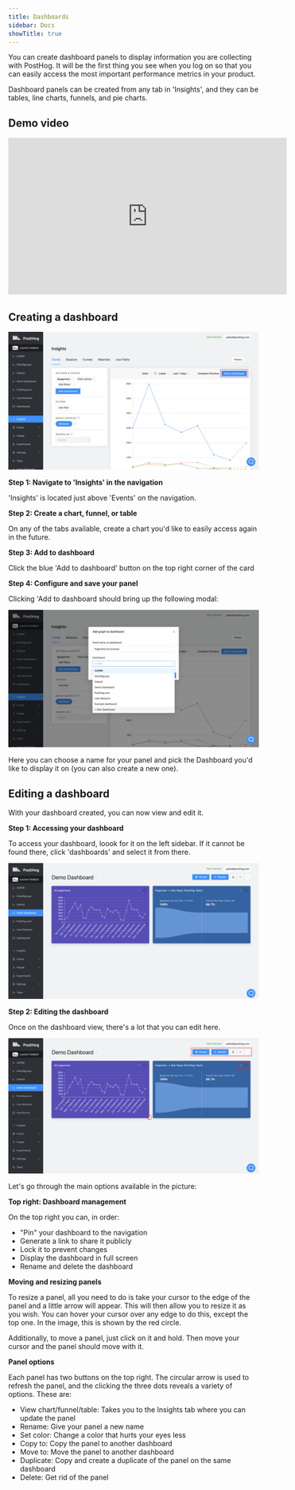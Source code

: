 ```yaml
---
title: Dashboards
sidebar: Docs
showTitle: true
---
```


You can create dashboard panels to display information you are collecting with PostHog. It will be the first thing you see when you log on so that you can easily access the most important performance metrics in your product.

Dashboard panels can be created from any tab in 'Insights', and they can be tables, line charts, funnels, and pie charts.

<BorderWrapper>
    <Quote
        imageSource="/images/customers/anca.png"
        size="md"
        name="Anca Filip"
        title="Head of Product, Mention Me"
        quote={`“The first thing I did was create a dashboard. It took just ten minutes to get the information I needed. Seeing that information so easily is amazing.”`}
    />
</BorderWrapper>

## Demo video

<iframe width="560" height="315" src="https://www.youtube.com/embed/XUKQvXrE96k" frameborder="0" allow="accelerometer; autoplay; clipboard-write; encrypted-media; gyroscope; picture-in-picture" allowfullscreen></iframe>

## Creating a dashboard

![Trends Add to Dashboard](../../images/features/dashboards/add-to-dashboard.png)

**Step 1: Navigate to 'Insights' in the navigation**

'Insights' is located just above 'Events' on the navigation.

**Step 2: Create a chart, funnel, or table**

On any of the tabs available, create a chart you'd like to easily access again in the future.

**Step 3: Add to dashboard**

Click the blue 'Add to dashboard' button on the top right corner of the card 

**Step 4: Configure and save your panel**

Clicking 'Add to dashboard should bring up the following modal:

![Select dashboard](../../images/features/dashboards/select-dashboard.png)

Here you can choose a name for your panel and pick the Dashboard you'd like to display it on (you can also create a new one).

## Editing a dashboard

With your dashboard created, you can now view and edit it.

**Step 1: Accessing your dashboard**

To access your dashboard, loook for it on the left sidebar. If it cannot be found there, click 'dashboards' and select it from there.

![Accessing dashboard](../../images/features/dashboards/dashboard-view.png)

**Step 2: Editing the dashboard**

Once on the dashboard view, there's a lot that you can edit here. 

![Dashboard options](../../images/features/dashboards/dashboard-options.png)

Let's go through the main options available in the picture:

**Top right: Dashboard management**

On the top right you can, in order:

* "Pin" your dashboard to the navigation
* Generate a link to share it publicly 
* Lock it to prevent changes
* Display the dashboard in full screen
* Rename and delete the dashboard

**Moving and resizing panels**

To resize a panel, all you need to do is take your cursor to the edge of the panel and a little arrow will appear. This will then allow you to resize it as you wish. You can hover your cursor over any edge to do this, except the top one. In the image, this is shown by the red circle.

Additionally, to move a panel, just click on it and hold. Then move your cursor and the panel should move with it.

**Panel options**

Each panel has two buttons on the top right. The circular arrow is used to refresh the panel, and the clicking the three dots reveals a variety of options. These are:

* View chart/funnel/table: Takes you to the Insights tab where you can update the panel
* Rename: Give your panel a new name
* Set color: Change a color that hurts your eyes less 
* Copy to: Copy the panel to another dashboard
* Move to: Move the panel to another dashboard 
* Duplicate: Copy and create a duplicate of the panel on the same dashboard
* Delete: Get rid of the panel

